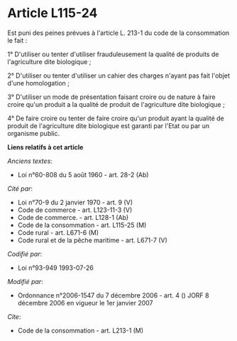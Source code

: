 # Article L115-24

Est puni des peines prévues à l'article L. 213-1 du code de la consommation le fait :

1° D'utiliser ou tenter d'utiliser frauduleusement la qualité de produits de l'agriculture dite biologique ;

2° D'utiliser ou tenter d'utiliser un cahier des charges n'ayant pas fait l'objet d'une homologation ;

3° D'utiliser un mode de présentation faisant croire ou de nature à faire croire qu'un produit a la qualité de produit de
l'agriculture dite biologique ;

4° De faire croire ou tenter de faire croire qu'un produit ayant la qualité de produit de l'agriculture dite biologique est
garanti par l'Etat ou par un organisme public.

**Liens relatifs à cet article**

_Anciens textes_:

  - Loi n°60-808 du 5 août 1960 - art. 28-2 (Ab)

_Cité par_:

  - Loi n°70-9 du 2 janvier 1970 - art. 9 (V)
  - Code de commerce - art. L123-11-3 (V)
  - Code de commerce. - art. L128-1 (Ab)
  - Code de la consommation - art. L115-25 (M)
  - Code rural - art. L671-6 (M)
  - Code rural et de la pêche maritime - art. L671-7 (V)

_Codifié par_:

  - Loi n°93-949 1993-07-26

_Modifié par_:

  - Ordonnance n°2006-1547 du 7 décembre 2006 - art. 4 () JORF 8 décembre 2006 en vigueur le 1er janvier 2007

_Cite_:

  - Code de la consommation - art. L213-1 (M)
